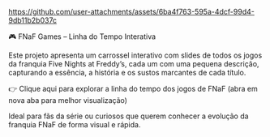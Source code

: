 https://github.com/user-attachments/assets/6ba4f763-595a-4dcf-99d4-9db11b2b037c

🎮 FNaF Games – Linha do Tempo Interativa

Este projeto apresenta um carrossel interativo com slides de todos os jogos da franquia Five Nights at Freddy’s, cada um com uma pequena descrição, capturando a essência, a história e os sustos marcantes de cada título.

👉 Clique aqui para explorar a linha do tempo dos jogos de FNaF (abra em nova aba para melhor visualização)

Ideal para fãs da série ou curiosos que querem conhecer a evolução da franquia FNaF de forma visual e rápida.

